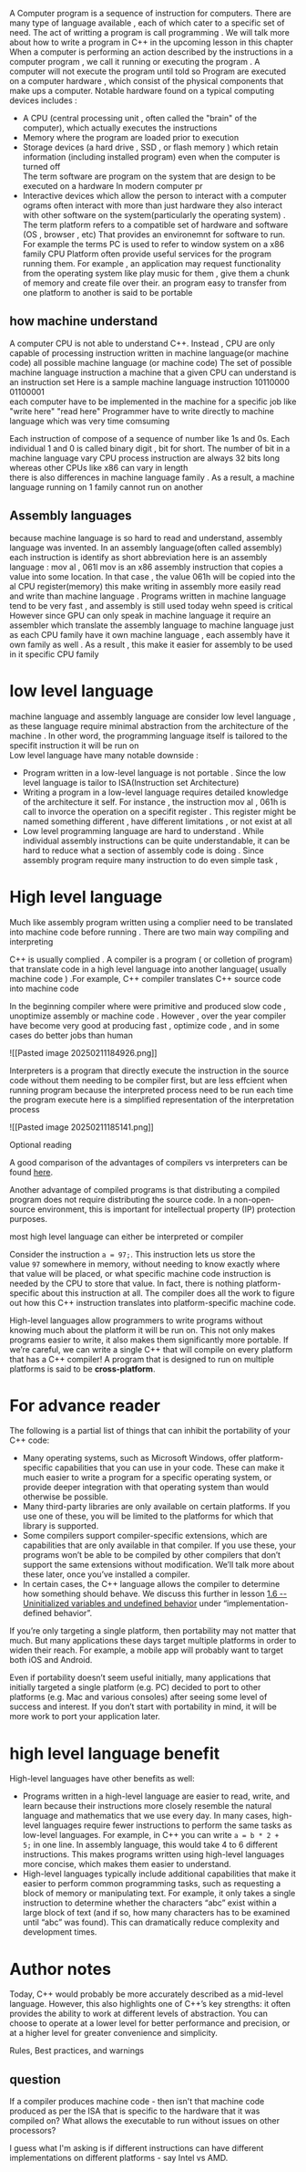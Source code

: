A Computer program is a sequence of instruction for computers. There are many type of language available ,  each of which cater to a specific set of need. The act of writting a program is call  programming . We will talk more about how to write a program  in C++  in the upcoming lesson in this chapter 
When  a computer is performing an action described by the instructions in a computer program , we call it running or executing the program . A computer will not execute the program until told so 
Program are executed on a computer hardware  , which consist of the physical components that make ups a computer. Notable hardware found on a typical  computing devices includes : 
- A CPU  (central processing unit ,  often called  the "brain" of the computer), which actually executes the instructions  
- Memory where the program are loaded  prior to execution  
- Storage  devices (a hard drive , SSD , or flash  memory ) which retain  information (including installed program) even when the computer is turned off  
The term  software are program  on the system that are design to be executed  on a hardware 
In modern  computer pr
- Interactive devices which allow the person to interact with a computer ograms often interact with more than just hardware  they also interact with  other software  on the system(particularly the operating system) . The term platform refers to a compatible set of hardware and  software  (OS , browser , etc) That provides an environemnt for software to run. For example the terms  PC  is used to refer to window system  on a  x86 family CPU 
Platform often provide useful  services for the program running them. For example , an application may request functionality from the operating system like play music for them  , give them a chunk of memory and create file over their. an program easy to transfer from one platform to another is said to be portable 

## how machine understand 
A computer CPU is not able to understand C++. Instead , CPU are only capable of processing instruction written in machine language(or  machine code) all possible machine language (or machine code) The set of possible  machine language instruction  a machine that a given CPU can understand is an instruction set 
Here is a sample machine language instruction 10110000 01100001  
each computer have  to be implemented in the machine for a specific job like "write here" "read here" Programmer have to write directly to machine language which was very time comsuming 

Each instruction  of compose of a sequence of number like 1s and 0s. Each individual 1 and 0 is called binary digit , bit  for short. The number of bit in a machine language vary CPU  process instruction are always 32 bits long whereas other CPUs like x86 can vary in length  
there is also differences in machine language family . As a result,  a  machine language running on 1  family cannot run on another

## Assembly languages  
because  machine language is so hard to read and understand, assembly language was invented. In an assembly language(often called  assembly) each instruction is identify as short  abbreviation 
here is an assembly language :  mov al ,  061l 
mov is an x86 assembly instruction that copies a value into some location. In that case , the value  061h will be copied  into the al CPU register(memory) 
this make writing in assembly more easily read and write  than machine language . Programs written  in machine language tend to be very fast  , and assembly is still used today wehn  speed is critical 
However since GPU can only speak in machine  language it require an assembler which translate  the assembly language to  machine language 
just as each CPU family have it own machine language ,  each assembly have it own family as well . As a result , this make it easier for assembly to be used in it specific CPU family 

# low level  language
machine language and assembly language are consider low level language , as these language require minimal abstraction from the architecture of the machine . In other word, the programming language itself is tailored to the specifit instruction  it will be run on  
Low level language have many notable downside  : 
- Program written in   a low-level language is not portable . Since the low level language is tailor to ISA(Instruction set Architecture)   
- Writing a program   in a low-level language  requires detailed knowledge  of the architecture it self. For instance , the instruction mov al , 061h is call to invorce the operation on a specifit register .   This register might be named something different  , have different limitations , or not exist at all 
- Low  level programming language  are hard to understand . While individual  assembly instructions can be quite understandable, it can be hard to reduce what a section of assembly code is doing . Since assembly program require many instruction to do even simple task , 

# High level language 

Much like assembly program written using a complier need to be translated into machine code before running . There are two main way compiling and interpreting 

C++ is usually complied . A compiler is a program ( or colletion of program) that translate  code in a high level language into  another language( usually machine code ) .For example,  C++ compiler translates C++  source code into machine code  

In the beginning compiler where  were primitive  and produced slow code   , unoptimize assembly or machine code . However , over the year compiler have become very good at producing  fast , optimize code  , and in some cases  do better jobs than human 

![[Pasted image 20250211184926.png]] 

Interpreters is a program that directly execute the instruction in the source code without them needing to be compiler  first, but are less effcient when running program because the interpreted process need to be run each time the program execute 
here is a simplified representation of the interpretation process 


![[Pasted image 20250211185141.png]]

Optional reading

A good comparison of the advantages of compilers vs interpreters can be found [here](https://stackoverflow.com/a/38491646).

Another advantage of compiled programs is that distributing a compiled program does not require distributing the source code. In a non-open-source environment, this is important for intellectual property (IP) protection purposes. 


most high level language can either be interpreted or  compiler 



Consider the instruction `a = 97;`. This instruction lets us store the value `97` somewhere in memory, without needing to know exactly where that value will be placed, or what specific machine code instruction is needed by the CPU to store that value. In fact, there is nothing platform-specific about this instruction at all. The compiler does all the work to figure out how this C++ instruction translates into platform-specific machine code.

High-level languages allow programmers to write programs without knowing much about the platform it will be run on. This not only makes programs easier to write, it also makes them significantly more portable. If we’re careful, we can write a single C++ that will compile on every platform that has a C++ compiler! A program that is designed to run on multiple platforms is said to be **cross-platform**.


# For advance reader 
The following is a partial list of things that can inhibit the portability of your C++ code:

- Many operating systems, such as Microsoft Windows, offer platform-specific capabilities that you can use in your code. These can make it much easier to write a program for a specific operating system, or provide deeper integration with that operating system than would otherwise be possible.
- Many third-party libraries are only available on certain platforms. If you use one of these, you will be limited to the platforms for which that library is supported.
- Some compilers support compiler-specific extensions, which are capabilities that are only available in that compiler. If you use these, your programs won’t be able to be compiled by other compilers that don’t support the same extensions without modification. We’ll talk more about these later, once you’ve installed a compiler.
- In certain cases, the C++ language allows the compiler to determine how something should behave. We discuss this further in lesson [1.6 -- Uninitialized variables and undefined behavior](https://www.learncpp.com/cpp-tutorial/uninitialized-variables-and-undefined-behavior/) under “implementation-defined behavior”.

If you’re only targeting a single platform, then portability may not matter that much. But many applications these days target multiple platforms in order to widen their reach. For example, a mobile app will probably want to target both iOS and Android.

Even if portability doesn’t seem useful initially, many applications that initially targeted a single platform (e.g. PC) decided to port to other platforms (e.g. Mac and various consoles) after seeing some level of success and interest. If you don’t start with portability in mind, it will be more work to port your application later. 





# high level language benefit 
High-level languages have other benefits as well:

- Programs written in a high-level language are easier to read, write, and learn because their instructions more closely resemble the natural language and mathematics that we use every day. In many cases, high-level languages require fewer instructions to perform the same tasks as low-level languages. For example, in C++ you can write `a = b * 2 + 5;` in one line. In assembly language, this would take 4 to 6 different instructions. This makes programs written using high-level languages more concise, which makes them easier to understand.
- High-level languages typically include additional capabilities that make it easier to perform common programming tasks, such as requesting a block of memory or manipulating text. For example, it only takes a single instruction to determine whether the characters “abc” exist within a large block of text (and if so, how many characters has to be examined until “abc” was found). This can dramatically reduce complexity and development times. 


# Author notes 
Today, C++ would probably be more accurately described as a mid-level language. However, this also highlights one of C++’s key strengths: it often provides the ability to work at different levels of abstraction. You can choose to operate at a lower level for better performance and precision, or at a higher level for greater convenience and simplicity.

Rules, Best practices, and warnings  



## question 
If a compiler produces machine code - then isn't that machine code produced as per the ISA that is specific to the hardware that it was compiled on? What allows the executable to run without issues on other processors?

I guess what I'm asking is if different instructions can have different implementations on different platforms - say Intel vs AMD.